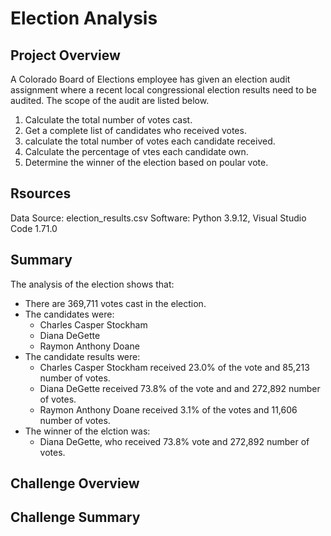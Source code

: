 # Election Analysis
## Project Overview
A Colorado Board of Elections employee has given an election audit assignment where a recent local congressional election results need to be audited. The scope of the audit are listed below.

1. Calculate the total number of votes cast.
2. Get a complete list of candidates who received votes.
3. calculate the total number of votes each candidate received.
4. Calculate the percentage of vtes each candidate own.
5. Determine the winner of the election based on poular vote.

## Rsources
Data Source: election_results.csv
Software: Python 3.9.12, Visual Studio Code 1.71.0

## Summary
The analysis of the election shows that:
- There are 369,711 votes cast in the election.
- The candidates were:
    - Charles Casper Stockham
    - Diana DeGette
    - Raymon Anthony Doane
- The candidate results were:
    - Charles Casper Stockham received 23.0% of the vote and 85,213 number of votes.
    - Diana DeGette received 73.8% of the vote and and 272,892 number of votes.
    - Raymon Anthony Doane received 3.1% of the votes and 11,606 number of votes.
- The winner of the elction was:
    - Diana DeGette, who received 73.8% vote and 272,892 number of votes.

## Challenge Overview

## Challenge Summary
